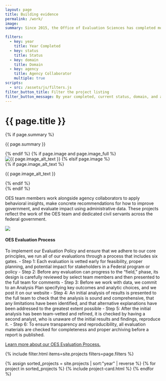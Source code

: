 ```yaml
---
layout: page
title: Building evidence
permalink: /work/
image:
summary: Since 2015, the Office of Evaluation Sciences has completed more than 70 tests with more than a dozen agencies. 

filters:
  - key: year
    title: Year Completed
  - key: status
    title: Status
  - key: domain
    title: Domain
  - key: agency
    title: Agency Collaborator
    multiple: true
scripts:
  - src: /assets/js/filters.js
filter_button_title: Filter the project listing
filter_button_message: By year completed, current status, domain, and agency collaborator
---
```


<div class="usa-section background-brand-dark">
  <div class="grid-container">
    <h1>{{ page.title }}</h1>
  </div>
</div>
<div class="grid-container usa-prose main-content" id="main">
  {% if page.summary %}
  <p class="billboard-message">{{ page.summary }}</p>
  {% endif %}
  {% if page.image and page.image_full %}
  <img src="{{ page.image | prepend: site.baseurl }}" alt="{{ page.image_alt_text }}">
  {% elsif page.image %}
  <div class="page--banner" style="background-image: url({{ page.image | prepend: site.baseurl }});" role="img" {% if page.image_alt_text %} aria-labelledby="caption" {% endif %}>
    {% if page.image_alt_text %}
    <p class="usa-sr-only" id="caption">{{ page.image_alt_text }}</p>
    {% endif %}
  </div>
  {% endif %}
<p>OES team members work alongside agency collaborators to apply behavioral insights, make concrete recommendations for how to improve government, and evaluate impact using administrative data. These projects reflect the work of the OES team and dedicated civil servants across the federal government.</p>
  <div class="grid-container padding-top-4 margin-top-4 border-top border-base-lighter">
    <div class="grid-row grid-gap">
      <div class="tablet:grid-col-3">
        <img src="{{ '/assets/img/oes-project-process-small.png' | prepend: site.baseurl }}" class="display-block margin-x-auto square-30">
      </div>
      <div class="tablet:grid-col usa-prose">
        <h4>OES Evaluation Process</h4>
        <p>To implement our Evaluation Policy and ensure that we adhere to our core principles, we run all of our evaluations through a process that includes six gates.
          - Step 1: Each evaluation is vetted early for feasibility, proper planning, and potential impact for stakeholders in a Federal program or policy
          - Step 2: Before any evaluation can progress to the “field,” phase, its design is carefully reviewed by select team members and then presented to the full team for comments
          - Step 3: Before we work with data, we commit to an Analysis Plan
specifying key outcomes and analytic choices, and we post it on our website
          - Step 4: An initial analysis of results is presented to the full team to check that the
analysis is sound and comprehensive, that any limitations have been identified, and that alternative
explanations have been addressed to the greatest extent possible
          - Step 5: After the initial analysis has been
team-vetted and refined, it is checked by having a second analyst, who is unaware of the initial
results and findings, reproduce it.
          - Step 6: To ensure transparency and reproducibility, all
evaluation materials are checked for completeness and proper archiving before a report is
published.</p>
           <p><a href="{{ '/methods' | prepend: site.baseurl }}">Learn more about our OES Evaluation Process.</a></p>
      </div>
    </div>
  </div>

{% include filter.html items=site.projects filters=page.filters %}
<div class="margin-top-4">
  <div class="grid-row grid-gap">
    {% assign sorted_projects = site.projects | sort:"year" | reverse %}
    {% for project in sorted_projects %}
      {% include project-card.html %}
    {% endfor %}
  </div>
</div>
